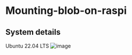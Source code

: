 # Mounting-blob-on-raspi

## System details

Ubuntu 22.04 LTS 
![image](https://github.com/AFROTECH69/Mounting-blob-on-raspi/assets/102226876/7cae5100-0055-42ac-b196-383fd31d1c70)
